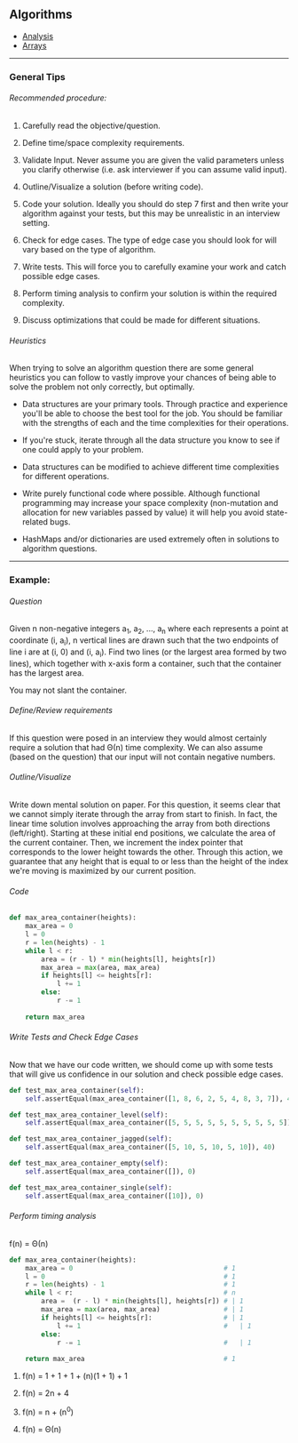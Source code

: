 ## Algorithms

* [Analysis](analysis)
* [Arrays](arrays)

---

### General Tips

###### Recommended procedure:

1. Carefully read the objective/question.

2. Define time/space complexity requirements.

3. Validate Input. Never assume you are given the valid parameters unless you clarify otherwise (i.e. ask interviewer if you can assume valid input).

4. Outline/Visualize a solution (before writing code).

5. Code your solution. Ideally you should do step 7 first and then write your algorithm against your tests, but this may be unrealistic in an interview setting.

6. Check for edge cases. The type of edge case you should look for will vary based on the type of algorithm. 

7. Write tests. This will force you to carefully examine your work and catch possible edge cases. 

8. Perform timing analysis to confirm your solution is within the required complexity.

9. Discuss optimizations that could be made for different situations.

###### Heuristics 

When trying to solve an algorithm question there are some general heuristics you can follow to vastly improve your chances
of being able to solve the problem not only correctly, but optimally. 

- Data structures are your primary tools. Through practice and experience you'll be able to choose the best tool for the job. You should be familiar with the strengths of each and the time complexities for their operations.  

- If you're stuck, iterate through all the data structure you know to see if one could apply to your problem.

- Data structures can be modified to achieve different time complexities for different operations.

- Write purely functional code where possible. Although functional programming may increase your space complexity (non-mutation and allocation for new variables passed by value) it will help you avoid state-related bugs.

- HashMaps and/or dictionaries are used extremely often in solutions to algorithm questions.

---

### Example:

###### Question

Given n non-negative integers a<sub>1</sub>, a<sub>2</sub>, ..., a<sub>n</sub> where each represents a point at coordinate (i, a<sub>i</sub>), n vertical lines are drawn such that the two endpoints of line i are at (i, 0) and (i, a<sub>i</sub>). Find two lines (or the largest area formed by two lines), which together with x-axis form a container, such that the container has the largest area.

You may not slant the container.

###### Define/Review requirements 

If this question were posed in an interview they would almost certainly require a solution that had &Theta;(n) time complexity.
We can also assume (based on the question) that our input will not contain negative numbers.

###### Outline/Visualize

Write down mental solution on paper. For this question, it seems clear that we cannot simply iterate through the array from start to finish. In fact, the linear time solution involves approaching the array from both directions (left/right). Starting at these initial end positions, we calculate the area of the current container. Then, we increment the index pointer that corresponds to the lower height towards the other. Through this action, we guarantee that any height that is equal to or less than the height of the index we're moving is maximized by our current position.

###### Code

```python
def max_area_container(heights):
    max_area = 0
    l = 0
    r = len(heights) - 1
    while l < r:
        area = (r - l) * min(heights[l], heights[r])
        max_area = max(area, max_area)
        if heights[l] <= heights[r]:
            l += 1
        else:
            r -= 1
    
    return max_area
```

###### Write Tests and Check Edge Cases

Now that we have our code written, we should come up with some tests that will give us confidence in our solution and check possible edge cases.

```python
def test_max_area_container(self):
    self.assertEqual(max_area_container([1, 8, 6, 2, 5, 4, 8, 3, 7]), 49)

def test_max_area_container_level(self):
    self.assertEqual(max_area_container([5, 5, 5, 5, 5, 5, 5, 5, 5, 5]), 45)

def test_max_area_container_jagged(self):
    self.assertEqual(max_area_container([5, 10, 5, 10, 5, 10]), 40)

def test_max_area_container_empty(self):
    self.assertEqual(max_area_container([]), 0)

def test_max_area_container_single(self):
    self.assertEqual(max_area_container([10]), 0)
```

###### Perform timing analysis

f(n) = &Theta;(n)

```python
def max_area_container(heights):
    max_area = 0                                      # 1
    l = 0                                             # 1
    r = len(heights) - 1                              # 1
    while l < r:                                      # n
        area =  (r - l) * min(heights[l], heights[r]) # | 1
        max_area = max(area, max_area)                # | 1
        if heights[l] <= heights[r]:                  # | 1
            l += 1                                    #   | 1
        else:
            r -= 1                                    #   | 1
  
    return max_area                                   # 1
```

1. f(n) = 1 + 1 + 1 + (n)(1 + 1) + 1

2. f(n) = 2n + 4

3. f(n) = n + (n<sup>0</sup>)

4. f(n) = &Theta;(n)
